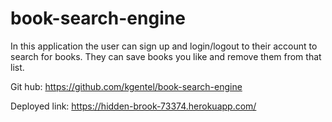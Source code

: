 # book-search-engine

In this application the user can sign up and login/logout to their account to search for books. They can save books you like and remove them from that list. 

Git hub: https://github.com/kgentel/book-search-engine

Deployed link: https://hidden-brook-73374.herokuapp.com/
